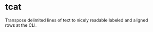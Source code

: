 tcat
====

Transpose delimited lines of text to nicely readable labeled and aligned rows at the CLI.
